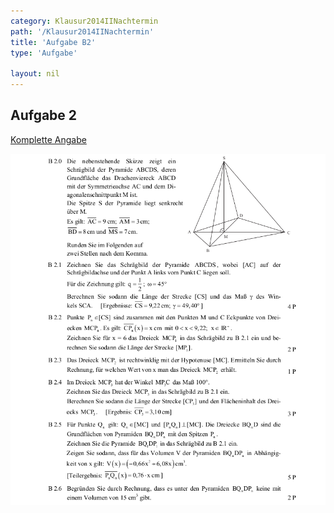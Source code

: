 ```yaml
---
category: Klausur2014IINachtermin
path: '/Klausur2014IINachtermin'
title: 'Aufgabe B2'
type: 'Aufgabe'

layout: nil
---
```


## Aufgabe 2
<p> <a href="https://www.isb.bayern.de/download/15326/mathematik_ii_angabe_nt.pdf"> Komplette Angabe </a> </p>
<img src="./Aufgabenstellungen/2014_mii_nt/mathematik_ii_angabe_nt_b2.png">


